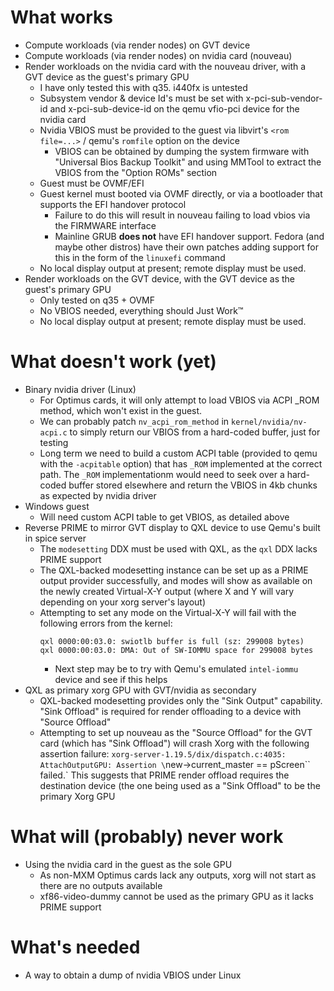 # What works
* Compute workloads (via render nodes) on GVT device
* Compute workloads (via render nodes) on nvidia card (nouveau)
* Render workloads on the nvidia card with the nouveau driver, with a GVT device
  as the guest's primary GPU
  * I have only tested this with q35. i440fx is untested
  * Subsystem vendor & device Id's must be set with x-pci-sub-vendor-id and
    x-pci-sub-device-id on the qemu vfio-pci device for the nvidia card
  * Nvidia VBIOS must be provided to the guest via libvirt's `<rom file=...>` /
    qemu's `romfile` option on the device
    * VBIOS can be obtained by dumping the system firmware with
      "Universal Bios Backup Toolkit" and using MMTool to extract the VBIOS from
      the "Option ROMs" section
  * Guest must be OVMF/EFI
  * Guest kernel must booted via OVMF directly, or via a bootloader that
    supports the EFI handover protocol
    * Failure to do this will result in nouveau failing to load vbios via the
      FIRMWARE interface
    * Mainline GRUB **does not** have EFI handover support. Fedora (and maybe
      other distros) have their own patches adding support for this in the form
      of the `linuxefi` command
  * No local display output at present; remote display must be used.
* Render workloads on the GVT device, with the GVT device as the guest's primary
  GPU
  * Only tested on q35 + OVMF
  * No VBIOS needed, everything should Just Work™
  * No local display output at present; remote display must be used.

# What doesn't work (yet)
* Binary nvidia driver (Linux)
  * For Optimus cards, it will only attempt to load VBIOS via ACPI \_ROM method,
    which won't exist in the guest.
  * We can probably patch `nv_acpi_rom_method` in `kernel/nvidia/nv-acpi.c` to
    simply return our VBIOS from a hard-coded buffer, just for testing
  * Long term we need to build a custom ACPI table (provided to qemu with the
    `-acpitable` option) that has `_ROM` implemented at the correct path. The
    `_ROM` implementationm would need to seek over a hard-coded buffer stored
    elsewhere and return the VBIOS in 4kb chunks as expected by nvidia driver
* Windows guest
  * Will need custom ACPI table to get VBIOS, as detailed above
* Reverse PRIME to mirror GVT display to QXL device to use Qemu's built in spice
  server
  * The `modesetting` DDX must be used with QXL, as the `qxl` DDX lacks PRIME
    support
  * The QXL-backed modesetting instance can be set up as a PRIME output provider
    successfully, and modes will show as available on the newly created
    Virtual-X-Y output (where X and Y will vary depending on your xorg server's
    layout)
  * Attempting to set any mode on the Virtual-X-Y will fail with the following
    errors from the kernel:
    ```
    qxl 0000:00:03.0: swiotlb buffer is full (sz: 299008 bytes)
    qxl 0000:00:03.0: DMA: Out of SW-IOMMU space for 299008 bytes
    ```
    * Next step may be to try with Qemu's emulated `intel-iommu` device and see
      if this helps
* QXL as primary xorg GPU with GVT/nvidia as secondary
  * QXL-backed modesetting provides only the "Sink Output" capability. "Sink
    Offload" is required for render offloading to a device with "Source Offload"
  * Attempting to set up nouveau as the "Source Offload" for the GVT card (which
    has "Sink Offload") will crash Xorg with the following assertion failure:
    `xorg-server-1.19.5/dix/dispatch.c:4035: AttachOutputGPU: Assertion \`new->current_master == pScreen`` failed.`
    This suggests that PRIME render offload requires the destination device (the
    one being used as a "Sink Offload" to be the primary Xorg GPU

# What will (probably) never work
* Using the nvidia card in the guest as the sole GPU
  * As non-MXM Optimus cards lack any outputs, xorg will not start as there are
    no outputs available
  * xf86-video-dummy cannot be used as the primary GPU as it lacks PRIME support


# What's needed
* A way to obtain a dump of nvidia VBIOS under Linux
